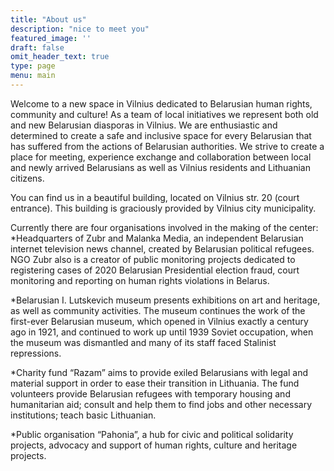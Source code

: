 ```yaml
---
title: "About us"
description: "nice to meet you"
featured_image: ''
draft: false
omit_header_text: true
type: page
menu: main
---
```


Welcome to a new space in Vilnius dedicated to Belarusian human rights, community and culture! As a team of local initiatives we represent both old and new Belarusian diasporas in Vilnius.
We are enthusiastic and determined to create a safe and inclusive space for every Belarusian that has suffered from the actions of Belarusian authorities. We strive to create a
place for meeting, experience exchange and collaboration between local and newly arrived
Belarusians as well as Vilnius residents and Lithuanian citizens.

You can find us in a beautiful building, located on Vilnius str. 20 (court entrance). This building is graciously provided by Vilnius city municipality.

Currently there are four organisations involved in the making of the center:
*Headquarters of Zubr and Malanka Media, an independent Belarusian internet
television news channel, created by Belarusian political refugees. NGO Zubr also is a
creator of public monitoring projects dedicated to registering cases of 2020
Belarusian Presidential election fraud, court monitoring and reporting on human
rights violations in Belarus.

*Belarusian I. Lutskevich museum presents exhibitions on art and heritage, as well as
community activities. The museum continues the work of the first-ever Belarusian
museum, which opened in Vilnius exactly a century ago in 1921, and continued to
work up until 1939 Soviet occupation, when the museum was dismantled and many
of its staff faced Stalinist repressions.

*Charity fund “Razam” aims to provide exiled Belarusians with legal and material
support in order to ease their transition in Lithuania. The fund volunteers provide
Belarusian refugees with temporary housing and humanitarian aid; consult and help
them to find jobs and other necessary institutions; teach basic Lithuanian.

*Public organisation “Pahonia”, a hub for civic and political solidarity projects,
advocacy and support of human rights, culture and heritage projects.